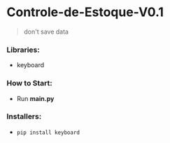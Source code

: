 # Controle-de-Estoque-V0.1
> don't save data

### Libraries:
- keyboard

### How to Start: 
- Run **main.py**

### Installers:
- `pip install keyboard` 
